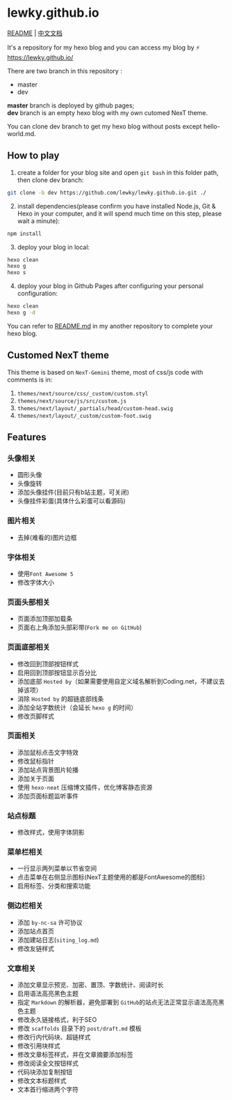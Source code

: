 # lewky.github.io
[README](https://github.com/lewky/lewky.github.io/blob/dev/README.md) | [中文文档](https://github.com/lewky/lewky.github.io/blob/dev/README_zh.md)

It's a repository for my hexo blog and you can access my blog by :zap: https://lewky.github.io/

There are two branch in this repository :
* master
* dev

**master** branch is deployed by github pages;  
**dev** branch is an empty hexo blog with my own cutomed NexT theme. 

You can clone dev branch to get my hexo blog without posts except hello-world.md.

## How to play

1. create a folder for your blog site and open `git bash` in this folder path, then clone dev branch:
```bash
git clone -b dev https://github.com/lewky/lewky.github.io.git ./
```

2. install dependencies(please confirm you have installed Node.js, Git & Hexo in your computer, and it will spend much time on this step, please wait a minute):
```bash
npm install
```

3. deploy your blog in local:
```bash
hexo clean
hexo g
hexo s
```

4. deploy your blog in Github Pages after configuring your personal configuration:
```bash
hexo clean
hexo g -d
```

You can refer to [README.md](https://github.com/lewky/hexo-blog-demo) in my another repository to complete your hexo blog.

## Customed NexT theme

This theme is based on `NexT-Gemini` theme, most of css/js code with comments is in: 

1. `themes/next/source/css/_custom/custom.styl`
2. `themes/next/source/js/src/custom.js`
3. `themes/next/layout/_partials/head/custom-head.swig`
4. `themes/next/layout/_custom/custom-foot.swig`

## Features

### 头像相关

* 圆形头像
* 头像旋转
* 添加头像挂件(目前只有b站主题，可关闭)
* 头像挂件彩蛋(具体什么彩蛋可以看源码)

### 图片相关

* 去掉(难看的)图片边框

### 字体相关

* 使用`Font Awesome 5`
* 修改字体大小

### 页面头部相关

* 页面添加顶部加载条
* 页面右上角添加头部彩带(`Fork me on GitHub`)

### 页面底部相关

* 修改回到顶部按钮样式
* 启用回到顶部按钮显示百分比
* 添加底部 `Hosted by`（如果需要使用自定义域名解析到Coding.net，不建议去掉该项）
* 消除 `Hosted by` 的超链底部线条
* 添加全站字数统计（会延长 `hexo g` 的时间）
* 修改页脚样式

### 页面相关

* 添加鼠标点击文字特效
* 修改鼠标指针
* 添加站点背景图片轮播
* 添加关于页面
* 使用 `hexo-neat` 压缩博文插件，优化博客静态资源
* 添加页面标题监听事件

### 站点标题

* 修改样式，使用字体阴影

### 菜单栏相关

* 一行显示两列菜单以节省空间
* 点击菜单在右侧显示图标(NexT主题使用的都是FontAwesome的图标)
* 启用标签、分类和搜索功能

### 侧边栏相关

* 添加 `by-nc-sa` 许可协议
* 添加站点首页
* 添加建站日志(`siting_log.md`)
* 修改友链样式

### 文章相关

* 添加文章显示预览、加密、置顶、字数统计、阅读时长
* 启用语法高亮黑色主题
* 指定 `Markdown` 的解析器，避免部署到 `GitHub`的站点无法正常显示语法高亮黑色主题
* 修改永久链接格式，利于SEO
* 修改 `scaffolds` 目录下的 `post/draft.md` 模板
* 修改行内代码块、超链样式
* 修改引用块样式
* 修改文章标签样式，并在文章摘要添加标签
* 修改阅读全文按钮样式
* 代码块添加复制按钮
* 修改文本标题样式
* 文本首行缩进两个字符
